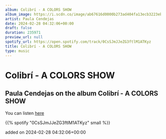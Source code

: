 ```yaml
---
album: Colibrí - A COLORS SHOW
album_image: https://i.scdn.co/image/ab67616d0000b273ad404fa13ecb3223ebd5a9c1
artist: Paula Cendejas
date: 2024-02-28 04:32:06+00:00
draft: false
duration: 235971
preview_url: null
spotify_url: https://open.spotify.com/track/0CsSJmJJeZG3ftlM1ATKyz
title: Colibrí - A COLORS SHOW
type: music
---
```



# Colibrí - A COLORS SHOW

## Paula Cendejas on the album Colibrí - A COLORS SHOW

You can listen [here](https://open.spotify.com/track/0CsSJmJJeZG3ftlM1ATKyz)

{{% spotify "0CsSJmJJeZG3ftlM1ATKyz" small %}}

added on 2024-02-28 04:32:06+00:00